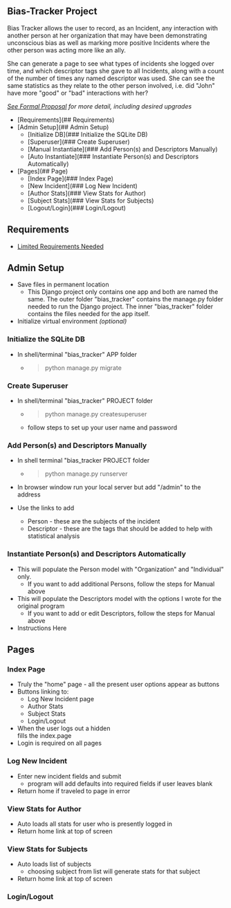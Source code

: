 ## Bias-Tracker Project

  Bias Tracker allows the user to record, as an Incident, any interaction with another person at her organization that may have been demonstrating unconscious bias as well as marking more positive Incidents where the other person was acting more like an ally.  

  She can generate a page to see what types of incidents she logged over time, and which descriptor tags she gave to all Incidents, along with a count of the number of times any named descriptor was used.  She can see the same statistics as they relate to the other person involved, i.e. did "John" have more "good" or "bad" interactions with her?

  *[See Formal Proposal](Proposal_formal.md) for more detail, including desired upgrades*

* [Requirements](## Requirements)
* [Admin Setup](## Admin Setup)
  * [Initialize DB](### Initialize the SQLite DB)
  * [Superuser](### Create Superuser)
  * [Manual Instantiate](### Add Person(s) and Descriptors Manually)
  * [Auto Instantiate](### Instantiate Person(s) and Descriptors Automatically)
* [Pages](## Page)
  * [Index Page](### Index Page)
  * [New Incident](### Log New Incident)
  * [Author Stats](### View Stats for Author)
  * [Subject Stats](### View Stats for Subjects)
  * [Logout/Login](### Login/Logout)

## Requirements

* [Limited Requirements Needed](requirements.txt)

## Admin Setup

* Save files in permanent location
  * This Django project only contains one app and both are named the same.  The
  outer folder "bias_tracker" contains the manage.py folder needed to run the
  Django project.  The inner "bias_tracker" folder contains the files needed for
  the app itself.
* Initialize virtual environment *(optional)*

### Initialize the SQLite DB

* In shell/terminal "bias_tracker" APP folder
  * > python manage.py migrate

### Create Superuser
* In shell/terminal "bias_tracker" PROJECT folder
  * > python manage.py createsuperuser
  * follow steps to set up your user name and password

### Add Person(s) and Descriptors Manually
* In shell terminal "bias_tracker PROJECT folder
  * > python manage.py runserver

* In browser window run your local server but add "/admin" to the address
* Use the links to add
  * Person - these are the subjects of the incident
  * Descriptor - these are the tags that should be added to help with statistical analysis

### Instantiate Person(s) and Descriptors Automatically
* This will populate the Person model with "Organization" and "Individual" only.
  * If you want to add additional Persons, follow the steps for Manual above
* This will populate the Descriptors model with the options I wrote for the original program
  * If you want to add or edit Descriptors, follow the steps for Manual above
* Instructions Here

## Pages

### Index Page
  * Truly the "home" page - all the present user options appear as buttons
  * Buttons linking to:
    * Log New Incident page
    * Author Stats
    * Subject Stats
    * Login/Logout
  * When the user logs out a hidden <div> fills the index.page
  * Login is required on all pages

### Log New Incident
  * Enter new incident fields and submit
    * program will add defaults into required fields if user leaves blank
  * Return home if traveled to page in error

### View Stats for Author
  * Auto loads all stats for user who is presently logged in
  * Return home link at top of screen

### View Stats for Subjects
  * Auto loads list of subjects
    * choosing subject from list will generate stats for that subject
  * Return home link at top of screen

### Login/Logout
